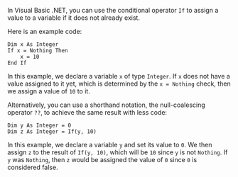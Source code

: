 In Visual Basic .NET, you can use the conditional operator `If` to assign a value to a variable if it does not already exist.

Here is an example code:

```
Dim x As Integer
If x = Nothing Then
    x = 10
End If
```

In this example, we declare a variable `x` of type `Integer`. If `x` does not have a value assigned to it yet, which is determined by the `x = Nothing` check, then we assign a value of `10` to it.

Alternatively, you can use a shorthand notation, the null-coalescing operator `??`, to achieve the same result with less code:

```
Dim y As Integer = 0
Dim z As Integer = If(y, 10)
```

In this example, we declare a variable `y` and set its value to `0`. We then assign `z` to the result of `If(y, 10)`, which will be `10` since `y` is not `Nothing`. If `y` was `Nothing`, then `z` would be assigned the value of `0` since `0` is considered false.